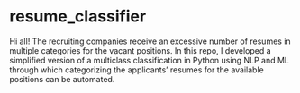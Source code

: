 # resume_classifier
Hi all! The recruiting companies receive an excessive number of resumes in multiple categories for the vacant positions. In this repo, I developed a simplified version of a multiclass classification in Python using NLP and ML through which categorizing the applicants’ resumes for the available positions can be automated.
